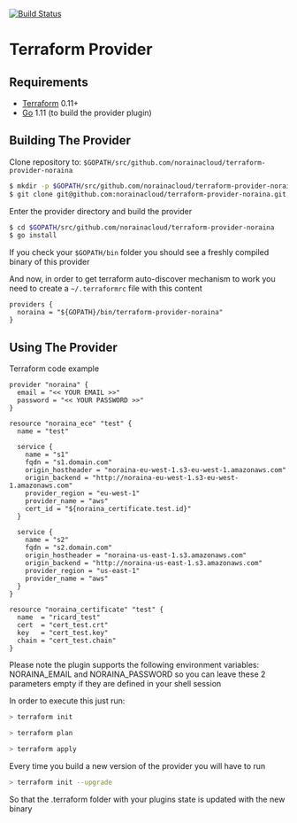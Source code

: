 [![Build Status](https://travis-ci.org/norainacloud/terraform-provider-noraina.svg?branch=master)](https://travis-ci.org/norainacloud/terraform-provider-noraina)

Terraform Provider
==================

Requirements
------------

- [Terraform](https://www.terraform.io/downloads.html) 0.11+
- [Go](https://golang.org/doc/install) 1.11 (to build the provider plugin)

Building The Provider
---------------------

Clone repository to: `$GOPATH/src/github.com/norainacloud/terraform-provider-noraina`

```sh
$ mkdir -p $GOPATH/src/github.com/norainacloud/terraform-provider-noraina; cd $GOPATH/src/github.com/norainacloud/terraform-provider-noraina
$ git clone git@github.com:norainacloud/terraform-provider-noraina.git .
```

Enter the provider directory and build the provider

```sh
$ cd $GOPATH/src/github.com/norainacloud/terraform-provider-noraina
$ go install
```

If you check your `$GOPATH/bin` folder you should see a freshly compiled binary of this provider

And now, in order to get terraform auto-discover mechanism to work you need to create a `~/.terraformrc` file with this content

```hcl
providers {
  noraina = "${GOPATH}/bin/terraform-provider-noraina"
}
```

Using The Provider
---------------------

Terraform code example

```hcl
provider "noraina" {
  email = "<< YOUR EMAIL >>"
  password = "<< YOUR PASSWORD >>"
}

resource "noraina_ece" "test" {
  name = "test"

  service {
    name = "s1"
    fqdn = "s1.domain.com"
    origin_hostheader = "noraina-eu-west-1.s3-eu-west-1.amazonaws.com"
    origin_backend = "http://noraina-eu-west-1.s3-eu-west-1.amazonaws.com"
    provider_region = "eu-west-1"
    provider_name = "aws"
    cert_id = "${noraina_certificate.test.id}"
  }

  service {
    name = "s2"
    fqdn = "s2.domain.com"
    origin_hostheader = "noraina-us-east-1.s3.amazonaws.com"
    origin_backend = "http://noraina-us-east-1.s3.amazonaws.com"
    provider_region = "us-east-1"
    provider_name = "aws"
  }
}

resource "noraina_certificate" "test" {
  name  = "ricard_test"
  cert  = "cert_test.crt"
  key   = "cert_test.key"
  chain = "cert_test.chain"
}
```

Please note the plugin supports the following environment variables: NORAINA_EMAIL and NORAINA_PASSWORD
so you can leave these 2 parameters empty if they are defined in your shell session

In order to execute this just run:

```sh
> terraform init

> terraform plan

> terraform apply
```

Every time you build a new version of the provider you will have to run


```sh
> terraform init --upgrade
```

So that the .terraform folder with your plugins state is updated with the new binary
